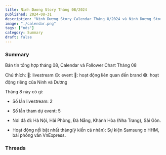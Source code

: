 ```yaml
---
title: Ninh Dương Story Tháng 08/2024
published: 2024-08-31
description: "Ninh Dương Story Calendar Tháng 8/2024 và Ninh Dương Story qua những con số"
image: "./calendar.png"
tags: ["nds"]
category: Summary
draft: false
---
```


### Summary 

Bản tin tổng hợp tháng 08, Calendar và Follower Chart Tháng 08 

Chú thích: 
🔴: livestream
🟡: event
🔵: hoạt động liên quan đến brand
🟢: hoạt động riêng của Ninh và Dương


Tháng 8 này có gì: 

- Số lần livestream: 2

- Số lần tham dự event: 5

- Nơi đã đi: Hà Nội, Hải Phòng, Đà Nẵng, Khánh Hòa (Nha Trang), Sài Gòn.

- Hoạt động nổi bật nhất tháng(ý kiến cá nhân): Sự kiện Samsung x HHM, bài phỏng vấn VnExpress. 



### Threads 

